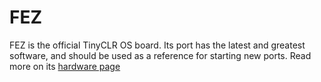 # FEZ

FEZ is the official TinyCLR OS board. Its port has the latest and greatest software, and should be used as a reference for starting new ports. Read more on its [hardware page](http://docs.ghielectronics.com/hardware/fez.html)

 